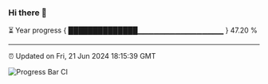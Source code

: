 ### Hi there 👋

⏳ Year progress { ██████████████▁▁▁▁▁▁▁▁▁▁▁▁▁▁▁▁ } 47.20 %

---

⏰ Updated on Fri, 21 Jun 2024 18:15:39 GMT

![Progress Bar CI](https://github.com/liununu/liununu/workflows/Progress%20Bar%20CI/badge.svg)

